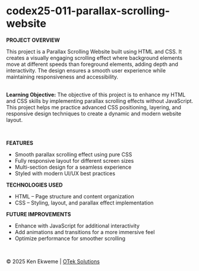 # codex25-011-parallax-scrolling-website

<p><strong>PROJECT OVERVIEW</strong></p>
This project is a Parallax Scrolling Website built using HTML and CSS. It creates a visually engaging scrolling effect where background elements move at different speeds than foreground elements, adding depth and interactivity. The design ensures a smooth user experience while maintaining responsiveness and accessibility.
<br><br>
<p><strong>Learning Objective:</strong> The objective of this project is to enhance my HTML and CSS skills by implementing parallax scrolling effects without JavaScript. This project helps me practice advanced CSS positioning, layering, and responsive design techniques to create a dynamic and modern website layout.</p>
<br>
<p><strong>FEATURES</strong></p>
<ul>
  <li>Smooth parallax scrolling effect using pure CSS</li>
  <li>Fully responsive layout for different screen sizes</li>
  <li>Multi-section design for a seamless experience</li>
  <li>Styled with modern UI/UX best practices</li>
</ul>
<p><strong>TECHNOLOGIES USED</strong></p>
<ul>
  <li>HTML – Page structure and content organization</li>
  <li>CSS – Styling, layout, and parallax effect implementation</li>
</ul>
<p><strong>FUTURE IMPROVEMENTS</strong></p>
<ul>
  <li>Enhance with JavaScript for additional interactivity</li>
  <li>Add animations and transitions for a more immersive feel</li>
  <li>Optimize performance for smoother scrolling</li>
</ul>
<br>
<footer>
    <p>&copy; 2025 Ken Ekweme | <a href="https://www.oteksolutions.net" target="_blank">OTek Solutions</a></p>
</footer>

